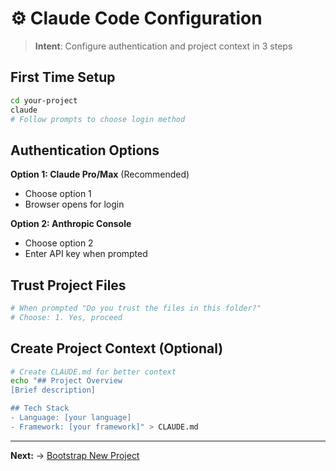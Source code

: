# ⚙️ Claude Code Configuration

> **Intent**: Configure authentication and project context in 3 steps

## First Time Setup
```bash
cd your-project
claude
# Follow prompts to choose login method
```

## Authentication Options
**Option 1: Claude Pro/Max** (Recommended)
- Choose option 1
- Browser opens for login

**Option 2: Anthropic Console**
- Choose option 2  
- Enter API key when prompted

## Trust Project Files
```bash
# When prompted "Do you trust the files in this folder?"
# Choose: 1. Yes, proceed
```

## Create Project Context (Optional)
```bash
# Create CLAUDE.md for better context
echo "## Project Overview
[Brief description]

## Tech Stack  
- Language: [your language]
- Framework: [your framework]" > CLAUDE.md
```

---

**Next:** → [Bootstrap New Project](../03-bootstrap-project/README.md)